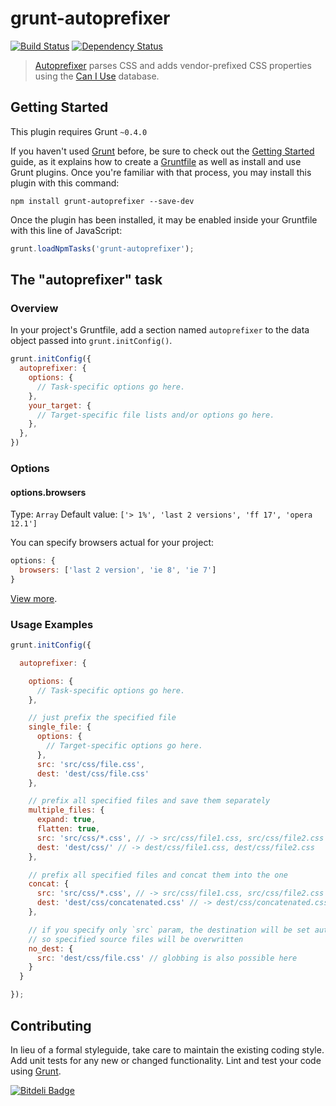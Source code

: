 # grunt-autoprefixer
[![Build Status](https://travis-ci.org/nDmitry/grunt-autoprefixer.png?branch=master)](https://travis-ci.org/nDmitry/grunt-autoprefixer) 
[![Dependency Status](https://david-dm.org/nDmitry/grunt-autoprefixer.png)](https://david-dm.org/nDmitry/grunt-autoprefixer)

> [Autoprefixer](https://github.com/ai/autoprefixer) parses CSS and adds vendor-prefixed CSS properties using the [Can I Use](http://caniuse.com/) database.

## Getting Started
This plugin requires Grunt `~0.4.0`

If you haven't used [Grunt](http://gruntjs.com/) before, be sure to check out the [Getting Started](http://gruntjs.com/getting-started) guide, as it explains how to create a [Gruntfile](http://gruntjs.com/sample-gruntfile) as well as install and use Grunt plugins. Once you're familiar with that process, you may install this plugin with this command:

```shell
npm install grunt-autoprefixer --save-dev
```

Once the plugin has been installed, it may be enabled inside your Gruntfile with this line of JavaScript:

```js
grunt.loadNpmTasks('grunt-autoprefixer');
```

## The "autoprefixer" task

### Overview
In your project's Gruntfile, add a section named `autoprefixer` to the data object passed into `grunt.initConfig()`.

```js
grunt.initConfig({
  autoprefixer: {
    options: {
      // Task-specific options go here.
    },
    your_target: {
      // Target-specific file lists and/or options go here.
    },
  },
})
```

### Options

#### options.browsers
Type: `Array`
Default value: `['> 1%', 'last 2 versions', 'ff 17', 'opera 12.1']`

You can specify browsers actual for your project:

```js
options: {
  browsers: ['last 2 version', 'ie 8', 'ie 7']
}
```

[View more](https://github.com/ai/autoprefixer#browsers).

### Usage Examples

```js
grunt.initConfig({

  autoprefixer: {

    options: {
      // Task-specific options go here.
    },

    // just prefix the specified file
    single_file: {
      options: {
        // Target-specific options go here.
      },
      src: 'src/css/file.css',
      dest: 'dest/css/file.css'
    },

    // prefix all specified files and save them separately
    multiple_files: {
      expand: true,
      flatten: true,
      src: 'src/css/*.css', // -> src/css/file1.css, src/css/file2.css
      dest: 'dest/css/' // -> dest/css/file1.css, dest/css/file2.css
    },

    // prefix all specified files and concat them into the one
    concat: {
      src: 'src/css/*.css', // -> src/css/file1.css, src/css/file2.css
      dest: 'dest/css/concatenated.css' // -> dest/css/concatenated.css
    },

    // if you specify only `src` param, the destination will be set automatically,
    // so specified source files will be overwritten
    no_dest: {
      src: 'dest/css/file.css' // globbing is also possible here
    }
  }

});
```

## Contributing
In lieu of a formal styleguide, take care to maintain the existing coding style. Add unit tests for any new or changed functionality. Lint and test your code using [Grunt](http://gruntjs.com/).


[![Bitdeli Badge](https://d2weczhvl823v0.cloudfront.net/nDmitry/grunt-autoprefixer/trend.png)](https://bitdeli.com/free "Bitdeli Badge")

